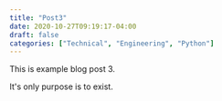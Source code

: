 ```yaml
---
title: "Post3"
date: 2020-10-27T09:19:17-04:00
draft: false
categories: ["Technical", "Engineering", "Python"]
---
```


This is example blog post 3.

It's only purpose is to exist.